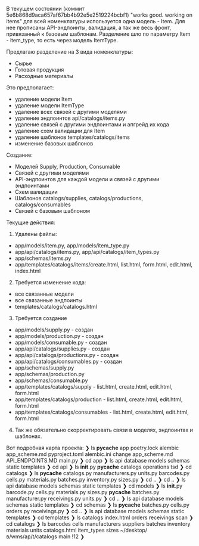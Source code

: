 В текущем состоянии (коммит 5e6b868d9aca657af67bb4b92e5e2519224bcbf1) "works good. working on items"
для всей номенклатуры используется одна модель - Item. 
Для нее прописаны API-эндпоинты, валидация, а так же весь фронт, привязанный к базовым шаблонам. 
Разделение шло по параметру Item - item_type, то есть через модель ItemType.

Предлагаю разделение на 3 вида номенклатуры:
 - Сырье
 - Готовая продукция
 - Расходные материалы

 Это предполагает: 
  - удаление модели Item
  - удаление модели ItemType
  - удаление всех связей с другими моделями
  - удаление эндпоинтов api/catalogs/items.py
  - удаление связей с другими эндпоинтами и апгрейд их кода
  - удаление схем валидации для Item
  - удаление шаблонов templates/catalogs/items
  - изменение базовых шаблонов

Создание:
 - Моделей Supply, Production, Consumable
 - Связей с другими моделями
 - API-эндпоинтов для каждой модели и связей с другими эндпоинтами
 - Схем валидации 
 - Шаблонов catalogs/supplies, catalogs/productions, catalogs/consumables
 - Связей с базовым шаблоном

Текущие действия:
1. Удалены файлы:
 - app/models/item.py, app/models/item_type.py
 - app/api/catalogs/items.py, app/api/catalogs/item_types.py
 - app/schemas/items.py
 - app/templates/catalogs/items/create.html, list.html, form.html, edit.html, index.html

2. Требуется изменение кода: 
 - все связанные модели
 - все связанные эндпоинты
 - templates/catalogs/catalogs.html

3. Требуется создание
 - app/models/supply.py - создан
 - app/models/production.py - создан 
 - app/models/consumable.py - создан 
 - app/api/catalogs/supplies.py - создан 
 - app/api/catalogs/productions.py - создан 
 - app/api/catalogs/consumables.py - создан
 - app/schemas/supply.py
 - app/schemas/production.py
 - app/schemas/consumable.py
 - app/templates/catalogs/supply - list.html, create.html, edit.html, form.html
 - app/templates/catalogs/production - list.html, create.html, edit.html, form.html
 - app/templates/catalogs/consumables - list.html, create.html, edit.html, form.html

4. Так же обязательно скорректировать связи в моделях, эндпоинтах и шаблонах. 

Вот подробная карта проекта: 
❯ ls
__pycache__          app                  poetry.lock
alembic              app_scheme.md        pyproject.toml
alembic.ini          change app_scheme.md
API_ENDPOINTS.MD     main.py
❯ cd app
❯ ls
api       database  models    schemas   static    templates
❯ cd api
❯ ls
__init__.py __pycache__ catalogs    operations  tsd
❯ cd catalogs
❯ ls
__pycache__      catalogs.py      manufacturers.py units.py
barcodes.py      cells.py         materials.py
batches.py       inventory.py     sizes.py
❯ cd ..
❯ cd ..
❯ ls
api       database  models    schemas   static    templates
❯ cd models
❯ ls
__init__.py     barcode.py      cells.py        materials.py    sizes.py
__pycache__     batches.py      manufacturer.py receivings.py   units.py
❯ cd ..
❯ ls
api       database  models    schemas   static    templates
❯ cd schemas
❯ ls
__pycache__   batches.py    cells.py      orders.py     receivings.py
❯ cd ..
❯ ls
api       database  models    schemas   static    templates
❯ cd templates
❯ ls
catalogs   index.html orders     receivings scan
❯ cd catalogs
❯ ls
barcodes      cells         manufacturers suppliers
batches       inventory     materials     units
catalogs.html item_types    sizes
~/desktop/в/wms/ap/t/catalogs main !12 ❯

